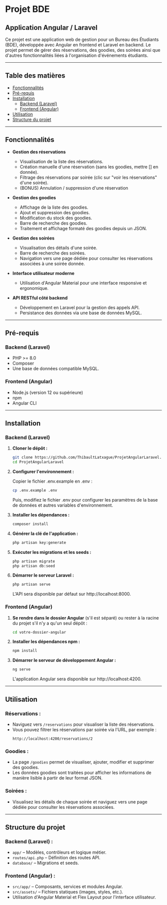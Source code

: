 # Projet BDE

## Application Angular / Laravel

Ce projet est une application web de gestion pour un Bureau des Étudiants (BDE), développée avec Angular en frontend et Laravel en backend. Le projet permet de gérer des réservations, des goodies, des soirées ainsi que d'autres fonctionnalités liées à l'organisation d'événements étudiants.

---

## Table des matières

- [Fonctionnalités](#fonctionnalités)
- [Pré-requis](#pré-requis)
- [Installation](#installation)
  - [Backend (Laravel)](#backend-laravel)
  - [Frontend (Angular)](#frontend-angular)
- [Utilisation](#utilisation)
- [Structure du projet](#structure-du-projet)

---

## Fonctionnalités

- **Gestion des réservations**  
  - Visualisation de la liste des réservations.
  - Création manuelle d'une réservation (sans les goodies, mettre [] en donnée).
  - Filtrage des réservations par soirée (clic sur "voir les réservations" d'une soirée).
  - (BONUS) Annulation / suppression d'une réservation

- **Gestion des goodies**  
  - Affichage de la liste des goodies.
  - Ajout et suppression des goodies.
  - Modification du stock des goodies.
  - Barre de recherche des goodies.
  - Traitement et affichage formaté des goodies depuis un JSON.

- **Gestion des soirées**  
  - Visualisation des détails d'une soirée.
  - Barre de recherche des soirées.
  - Navigation vers une page dédiée pour consulter les réservations associées à une soirée donnée.

- **Interface utilisateur moderne**  
  - Utilisation d'Angular Material pour une interface responsive et ergonomique.

- **API RESTful côté backend**  
  - Développement en Laravel pour la gestion des appels API.
  - Persistance des données via une base de données MySQL.

---

## Pré-requis

### Backend (Laravel)
- PHP >= 8.0
- Composer
- Une base de données compatible MySQL.

### Frontend (Angular)
- Node.js (version 12 ou supérieure)
- npm
- Angular CLI

---

## Installation

### Backend (Laravel)

1. **Cloner le dépôt :**

   ```bash
   git clone https://github.com/ThibaultLatxague/ProjetAngularLaravel.git
   cd ProjetAngularLaravel
   ```

2. **Configurer l'environnement :**

   Copier le fichier .env.example en .env :

   ```bash
   cp .env.example .env
   ```
   
   Puis, modifiez le fichier .env pour configurer les paramètres de la base de données et autres variables d'environnement.

3. **Installer les dépendances :**

   ```bash
   composer install
   ```

4. **Générer la clé de l'application :**

   ```bash
   php artisan key:generate
   ```

5. **Exécuter les migrations et les seeds :**

   ```bash
   php artisan migrate
   php artisan db:seed
   ```

6. **Démarrer le serveur Laravel :**

   ```bash
   php artisan serve
   ```

   L'API sera disponible par défaut sur http://localhost:8000.

### Frontend (Angular)

1. **Se rendre dans le dossier Angular** (s'il est séparé) ou rester à la racine du projet s'il n'y a qu'un seul dépôt :

   ```bash
   cd votre-dossier-angular
   ```

2. **Installer les dépendances npm :**

   ```bash
   npm install
   ```

3. **Démarrer le serveur de développement Angular :**

   ```bash
   ng serve
   ```

   L'application Angular sera disponible sur http://localhost:4200.

---

## Utilisation

### Réservations :

- Naviguez vers `/reservations` pour visualiser la liste des réservations.
- Vous pouvez filtrer les réservations par soirée via l'URL, par exemple :
  ```
  http://localhost:4200/reservations/2
  ```

### Goodies :

- La page `/goodies` permet de visualiser, ajouter, modifier et supprimer des goodies.
- Les données goodies sont traitées pour afficher les informations de manière lisible à partir de leur format JSON.

### Soirées :

- Visualisez les détails de chaque soirée et naviguez vers une page dédiée pour consulter les réservations associées.

---

## Structure du projet

### Backend (Laravel) :

- `app/` – Modèles, contrôleurs et logique métier.
- `routes/api.php` – Définition des routes API.
- `database/` – Migrations et seeds.

### Frontend (Angular) :

- `src/app/` – Composants, services et modules Angular.
- `src/assets/` – Fichiers statiques (images, styles, etc.).
- Utilisation d'Angular Material et Flex Layout pour l'interface utilisateur.